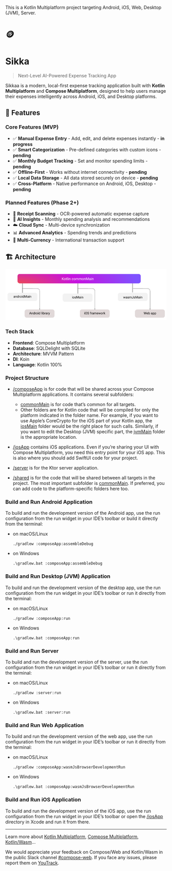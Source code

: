 This is a Kotlin Multiplatform project targeting Android, iOS, Web, Desktop (JVM), Server.

# 🪙
# Sikka
> Next-Level AI-Powered Expense Tracking App

Sikkaa is a modern, local-first expense tracking application built with **Kotlin Multiplatform** and **Compose Multiplatform**, designed to help users manage their expenses intelligently across Android, iOS, and Desktop platforms.

## 🚀 Features

### Core Features (MVP)
- ✅ **Manual Expense Entry** - Add, edit, and delete expenses instantly - **in progress**
- ✅ **Smart Categorization** - Pre-defined categories with custom icons - **pending**
- ✅ **Monthly Budget Tracking** - Set and monitor spending limits - **pending**
- ✅ **Offline-First** - Works without internet connectivity - **pending**
- ✅ **Local Data Storage** - All data stored securely on device - **pending**
- ✅ **Cross-Platform** - Native performance on Android, iOS, Desktop - **pending**

### Planned Features (Phase 2+)
- 🔄 **Receipt Scanning** - OCR-powered automatic expense capture
- 🤖 **AI Insights** - Monthly spending analysis and recommendations
- ☁️ **Cloud Sync** - Multi-device synchronization
- 📊 **Advanced Analytics** - Spending trends and predictions
- 💱 **Multi-Currency** - International transaction support

## 🏗️ Architecture
![img.png](img.png)

### Tech Stack
- **Frontend**: Compose Multiplatform
- **Database**: SQLDelight with SQLite
- **Architecture**: MVVM Pattern
- **DI**: Koin
- **Language**: Kotlin 100%

### Project Structure

* [/composeApp](./composeApp/src) is for code that will be shared across your Compose Multiplatform applications.
  It contains several subfolders:
  - [commonMain](./composeApp/src/commonMain/kotlin) is for code that’s common for all targets.
  - Other folders are for Kotlin code that will be compiled for only the platform indicated in the folder name.
    For example, if you want to use Apple’s CoreCrypto for the iOS part of your Kotlin app,
    the [iosMain](./composeApp/src/iosMain/kotlin) folder would be the right place for such calls.
    Similarly, if you want to edit the Desktop (JVM) specific part, the [jvmMain](./composeApp/src/jvmMain/kotlin)
    folder is the appropriate location.

* [/iosApp](./iosApp/iosApp) contains iOS applications. Even if you’re sharing your UI with Compose Multiplatform,
  you need this entry point for your iOS app. This is also where you should add SwiftUI code for your project.

* [/server](./server/src/main/kotlin) is for the Ktor server application.

* [/shared](./shared/src) is for the code that will be shared between all targets in the project.
  The most important subfolder is [commonMain](./shared/src/commonMain/kotlin). If preferred, you
  can add code to the platform-specific folders here too.

### Build and Run Android Application

To build and run the development version of the Android app, use the run configuration from the run widget
in your IDE’s toolbar or build it directly from the terminal:
- on macOS/Linux
  ```shell
  ./gradlew :composeApp:assembleDebug
  ```
- on Windows
  ```shell
  .\gradlew.bat :composeApp:assembleDebug
  ```

### Build and Run Desktop (JVM) Application

To build and run the development version of the desktop app, use the run configuration from the run widget
in your IDE’s toolbar or run it directly from the terminal:
- on macOS/Linux
  ```shell
  ./gradlew :composeApp:run
  ```
- on Windows
  ```shell
  .\gradlew.bat :composeApp:run
  ```

### Build and Run Server

To build and run the development version of the server, use the run configuration from the run widget
in your IDE’s toolbar or run it directly from the terminal:
- on macOS/Linux
  ```shell
  ./gradlew :server:run
  ```
- on Windows
  ```shell
  .\gradlew.bat :server:run
  ```

### Build and Run Web Application

To build and run the development version of the web app, use the run configuration from the run widget
in your IDE’s toolbar or run it directly from the terminal:
- on macOS/Linux
  ```shell
  ./gradlew :composeApp:wasmJsBrowserDevelopmentRun
  ```
- on Windows
  ```shell
  .\gradlew.bat :composeApp:wasmJsBrowserDevelopmentRun
  ```

### Build and Run iOS Application

To build and run the development version of the iOS app, use the run configuration from the run widget
in your IDE’s toolbar or open the [/iosApp](./iosApp) directory in Xcode and run it from there.

---

Learn more about [Kotlin Multiplatform](https://www.jetbrains.com/help/kotlin-multiplatform-dev/get-started.html),
[Compose Multiplatform](https://github.com/JetBrains/compose-multiplatform/#compose-multiplatform),
[Kotlin/Wasm](https://kotl.in/wasm/)…

We would appreciate your feedback on Compose/Web and Kotlin/Wasm in the public Slack channel [#compose-web](https://slack-chats.kotlinlang.org/c/compose-web).
If you face any issues, please report them on [YouTrack](https://youtrack.jetbrains.com/newIssue?project=CMP).